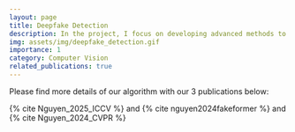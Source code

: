 ```yaml
---
layout: page
title: Deepfake Detection
description: In the project, I focus on developing advanced methods to detect high-quality and unseen deepfakes that the developing models even have not seen them during the training period. Our approaches not only show superior performance on several datasets as compared to state-of-the-art methods, but also demonstrate more robustness to unseen common pertubations, e.g., Gaussian Noise, etc. Interestingly, our models are friendly computal overhead, highlighting their practical usefulness. We have published 3 papers with 2 of them accepted to top-tier conferences in Computer Vision.
img: assets/img/deepfake_detection.gif
importance: 1
category: Computer Vision
related_publications: true
---
```


Please find more details of our algorithm with our 3 publications below:

{% cite Nguyen_2025_ICCV %} and {% cite nguyen2024fakeformer %} and {% cite Nguyen_2024_CVPR %}
